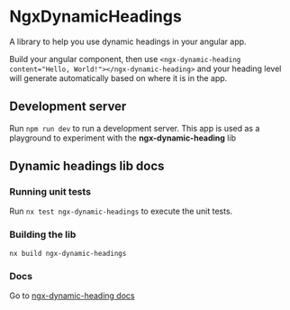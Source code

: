 # NgxDynamicHeadings

A library to help you use dynamic headings in your angular app. 

Build your angular component, then use `<ngx-dynamic-heading content="Hello, World!"></ngx-dynamic-heading>` and your heading level will generate automatically based on where it is in the app.  

## Development server

Run `npm run dev` to run a development server. This app is used as a playground to experiment with the **ngx-dynamic-heading** lib

## Dynamic headings lib docs

### Running unit tests

Run `nx test ngx-dynamic-headings` to execute the unit tests.

### Building the lib

`nx build ngx-dynamic-headings`

### Docs

Go to [ngx-dynamic-heading docs](/libs/ngx-dynamic-headings/README.md)

